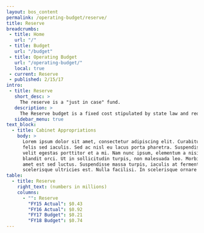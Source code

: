 ```yaml
---
layout: bos_content
permalink: /operating-budget/reserve/
title: Reserve
breadcrumbs:
 - title: Home
   url: "/"
 - title: Budget
   url: "/budget"
 - title: Operating Budget
   url: "/operating-budget/"
   local: true
 - current: Reserve
 - published: 2/15/17
intro:
 - title: Reserve
   short_desc: >
     The reserve is a "just in case" fund.
   description: >
     The Reserve budget is a fixed cost stipulated by state law and requires the City of Boston to maintain a reserve on its balance sheet of 2.5% of the prior year appropriations, not including the School Department. The current balance of this reserve is $30.6 million and the City is required to budget $740,000 in FY17 to meet reserve requirements. The reserve can be used to provide for extraordinary and unforeseen expenditures and the Mayor may make drafts or transfers against this fund with City Council approval after June first of each fiscal year. Since the establishment of this reserve, the City has yet to make any drafts or transfers from the reserve.
   sidebar_menu: true
text_block:
  - title: Cabinet Appropriations
    body: >
      Lorem ipsum dolor sit amet, consectetur adipiscing elit. Curabitur suscipit id
      felis sed iaculis. Sed ac nisl eu lacus porta pharetra. Suspendisse a tortor vel
      velit egestas porttitor et a mi. Nam nunc ipsum, elementum a nisi nec, scelerisque
      blandit orci. Ut in sollicitudin turpis, non malesuada leo. Morbi vehicula sit
      amet est sed luctus. Suspendisse massa turpis, iaculis at fermentum placerat,
      scelerisque ultricies est. Nulla facilisi. In scelerisque ornare tincidunt.
table:
  - title: Reserve
    right_text: (numbers in millions)
    columns:
      - "": Reserve
        "FY15 Actual": $0.43
        "FY16 Actual": $0.92
        "FY17 Budget": $0.21
        "FY18 Budget": $0.74
---
```

